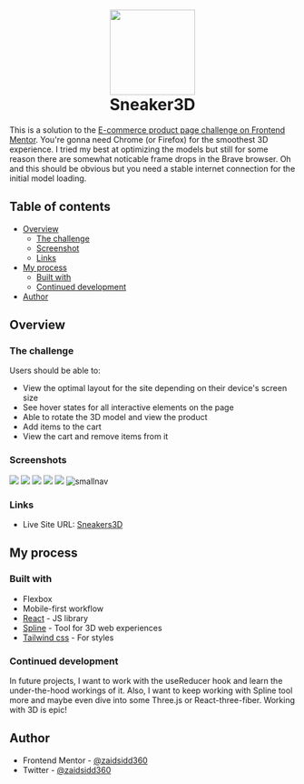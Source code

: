<h1 align="center"><img src="https://user-images.githubusercontent.com/87397035/191067494-4c442be1-ab16-43da-957c-938848cb8b35.png" width="150px" /><br/>Sneaker3D</h1>

This is a solution to the [E-commerce product page challenge on Frontend Mentor](https://www.frontendmentor.io/challenges/ecommerce-product-page-UPsZ9MJp6). You're gonna need Chrome (or Firefox) for the smoothest 3D experience. I tried my best at optimizing the models but still for some reason there are somewhat noticable frame drops in the Brave browser. Oh and this should be obvious but you need a stable internet connection for the initial model loading.

## Table of contents

- [Overview](#overview)
  - [The challenge](#the-challenge)
  - [Screenshot](#screenshot)
  - [Links](#links)
- [My process](#my-process)
  - [Built with](#built-with)
  - [Continued development](#continued-development)
- [Author](#author)

## Overview

### The challenge

Users should be able to:

- View the optimal layout for the site depending on their device's screen size
- See hover states for all interactive elements on the page
- Able to rotate the 3D model and view the product
- Add items to the cart
- View the cart and remove items from it

### Screenshots

![](https://user-images.githubusercontent.com/87397035/190924629-d0b2f6f8-6588-42d4-bb58-cd31adb64c42.png)
![](https://user-images.githubusercontent.com/87397035/190924626-4d9e8d90-700c-4387-8b6d-387fbfef02fe.png)
![](https://user-images.githubusercontent.com/87397035/190924624-51ffb5a0-3a2b-446c-80a1-31b8bf2e9c44.png)
![](https://user-images.githubusercontent.com/87397035/190924631-886bad9b-a2e4-462c-be10-2c3bfd5695b7.png)
![](https://user-images.githubusercontent.com/87397035/190924633-c93195a8-7b1b-4d54-8e6a-b94c20a4c193.png)
![smallnav](https://user-images.githubusercontent.com/87397035/190924634-7ca81695-0942-46b8-b83a-a7a1003e09bb.png)

### Links

- Live Site URL: [Sneakers3D](https://zaidsidd360.github.io/sneakers)

## My process

### Built with

- Flexbox
- Mobile-first workflow
- [React](https://reactjs.org/) - JS library
- [Spline](https://spline.design/) - Tool for 3D web experiences
- [Tailwind css](https://tailwindcss.com/) - For styles

### Continued development

In future projects, I want to work with the useReducer hook and learn the under-the-hood workings of it. Also, I want to keep working with Spline tool more and maybe even dive into some Three.js or React-three-fiber. Working with 3D is epic!

## Author

- Frontend Mentor - [@zaidsidd360](https://www.frontendmentor.io/profile/zaidsidd360)
- Twitter - [@zaidsidd360](https://www.twitter.com/zaidsidd360)
